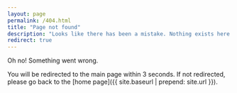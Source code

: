```yaml
---
layout: page
permalink: /404.html
title: "Page not found"
description: "Looks like there has been a mistake. Nothing exists here."
redirect: true
---
```


Oh no! Something went wrong. 

You will be redirected to the main page within 3 seconds. If not redirected, please go back to the [home page]({{ site.baseurl | prepend: site.url }}).
